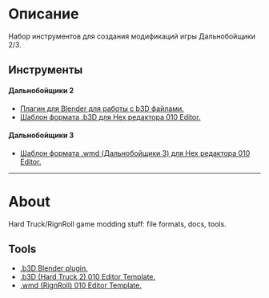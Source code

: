 # Описание

Набор инструментов для создания модификаций игры Дальнобойщики 2/3.

## Инструменты
#### Дальнобойщики 2
* [Плагин для Blender для работы с b3D файлами.](https://github.com/AlexKimov/HT2-modding-tools/tree/master/plugins)
* [Шаблон формата .b3D для Hex редактора 010 Editor.](https://github.com/AlexKimov/HT2-modding-tools/blob/master/formats/templates/B3D.bt)
#### Дальнобойщики 3
* [Шаблон формата .wmd (Дальнобойщики 3) для Hex редактора 010 Editor.](https://github.com/AlexKimov/HT2-modding-tools/blob/master/formats/templates/WDB.bt)


* * * 
# About
Hard Truck/RignRoll game modding stuff: file formats, docs, tools.

## Tools

* [.b3D Blender plugin.](https://github.com/AlexKimov/HT2-modding-tools/tree/master/plugins)
* [.b3D (Hard Truck 2) 010 Editor Template.](https://github.com/AlexKimov/HT2-modding-tools/blob/master/formats/templates/B3D.bt)
* [.wmd (RignRoll) 010 Editor Template.](https://github.com/AlexKimov/HT2-modding-tools/blob/master/formats/templates/B3D.bt)
